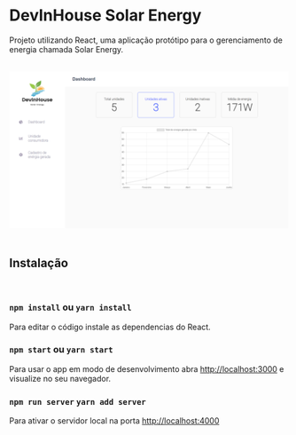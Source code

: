 # DevInHouse Solar Energy

Projeto utilizando React, uma aplicação protótipo para o gerenciamento de energia chamada Solar Energy.
<br><br>

![image info](./src/images/solar-energy.png)
<br><br>


## Instalação
<br>

### `npm install` ou `yarn install`
Para editar o código instale as dependencias do React.

### `npm start` ou `yarn start`

Para usar o app em modo de desenvolvimento
abra [http://localhost:3000](http://localhost:3000) e visualize no seu navegador. 


### `npm run server` `yarn add server`
Para ativar o servidor local na porta [http://localhost:4000](http://localhost:4000)




